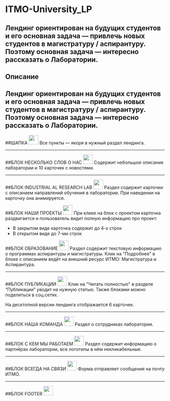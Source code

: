 # ITMO-University_LP
Лендинг ориентирован на будущих студентов и его основная задача — привлечь новых студентов в магистратуру / аспирантуру. Поэтому основная задача — интересно рассказать о Лаборатории.
---
## Описание

Лендинг ориентирован на будущих студентов и его основная задача — привлечь новых студентов в магистратуру / аспирантуру. Поэтому основная задача — интересно рассказать о Лаборатории.
---
##ШАПКА
<img src="https://disk.yandex.ru/i/P-yjdzz7Y4mUGg" width="30">
Все пункты — якоря в нужный раздел лендинга.

---

##БЛОК НЕСКОЛЬКО СЛОВ О НАС
<img src="https://disk.yandex.ru/i/W7Hz3EFfos16wA" width="30">
Содержит небольшое описание лаборатории и 10 карточек с новостями.

---

##БЛОК INDUSTRIAL AL RESEARCH LAB
<img src="https://disk.yandex.ru/i/ftqUIE-bQ5W1lg" width="30">
Раздел содержит карточки с описанием направлений обучения в лаборатории.
При наведении на карточку она анимируется.

##БЛОК НАШИ ПРОЕКТЫ
<img src="https://disk.yandex.ru/i/RpOhbOFb1yJRSQ" width="30">
При клике на блок с проектом карточка раздвигается  и пользователь видит полную информацию про проект:

- В закрытом виде карточка содержит до 4-х строк
- В открытом виде до 7-ми строк

##БЛОК ОБРАЗОВАНИЕ
<img src="https://disk.yandex.ru/i/MJDMMdbgT9cz-g" width="30">
Раздел содержит текстовую информацию о программах аспирантуры и магистратуры. Клик на "Подробнее" в блоке с описанием ведёт на внешний ресурс ИТМО: Магистратура и Аспирантура.

---

##БЛОК ПУБЛИКАЦИИ
<img src="https://disk.yandex.ru/i/ZJr28MqS9Z0ZOg" width="30">
Клик на "Читать полностью" в разделе “Публикации” уводит на нужную статью.
Также блоками можно поделиться в соц.сетях.

На десктопной версии лендинга отображается 6 карточек.

---

##БЛОК НАША КОМАНДА
<img src="https://disk.yandex.ru/i/eVk4_bqETNc6tQ" width="30">
Раздел о сотрудниках лаборатории.

---

##БЛОК С КЕМ МЫ РАБОТАЕМ
<img src="https://disk.yandex.ru/i/uyDEo8thc7xKuw" width="30">
Раздел содержит информацию о партнёрах лаборатории, все логотипы в нём некликабельные.

---

##БЛОК ВСЕГДА НА СВЯЗИ
<img src="https://disk.yandex.ru/i/wqHviS6neSnoCA" width="30">
Форма отправляет сообщения на почту ИТМО.

---

##БЛОК FOOTER
<img src="https://disk.yandex.ru/i/r11_PXiKWQyCLQ" width="30">

